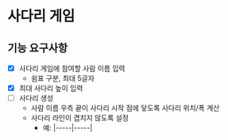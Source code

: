 # 사다리 게임

## 기능 요구사항
- [x] 사다리 게임에 참여할 사람 이름 입력
  - 쉼표 구분, 최대 5글자
- [x] 최대 사다리 높이 입력
- [ ] 사다리 생성
  - 사람 이름 우측 끝이 사다리 시작 점에 닿도록 사다리 위치/폭 계산
  - 사다리 라인이 겹치지 않도록 설정
    - 예: |-----|-----|